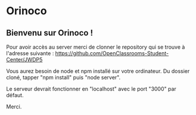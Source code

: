 # Orinoco

## Bienvenu sur Orinoco !

Pour avoir accès au server merci de clonner le repository qui se trouve à l'adresse suivante :
https://github.com/OpenClassrooms-Student-Center/JWDP5

Vous aurez besoin de node et npm installé sur votre ordinateur.
Du dossier cloné, tapper "npm install" puis "node server".

Le serveur devrait fonctionner en "localhost" avec le port "3000" par défaut.

Merci.


